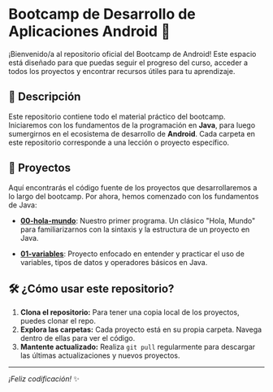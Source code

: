# Bootcamp de Desarrollo de Aplicaciones Android 🚀

¡Bienvenido/a al repositorio oficial del Bootcamp de Android! Este espacio está diseñado para que puedas seguir el progreso del curso, acceder a todos los proyectos y encontrar recursos útiles para tu aprendizaje.

## 📜 Descripción

Este repositorio contiene todo el material práctico del bootcamp. Iniciaremos con los fundamentos de la programación en **Java**, para luego sumergirnos en el ecosistema de desarrollo de **Android**. Cada carpeta en este repositorio corresponde a una lección o proyecto específico.

## 📂 Proyectos

Aquí encontrarás el código fuente de los proyectos que desarrollaremos a lo largo del bootcamp. Por ahora, hemos comenzado con los fundamentos de Java:

* **[00-hola-mundo](./00-hola-mundo)**: Nuestro primer programa. Un clásico "Hola, Mundo" para familiarizarnos con la sintaxis y la estructura de un proyecto en Java.

* **[01-variables](./01-variables)**: Proyecto enfocado en entender y practicar el uso de variables, tipos de datos y operadores básicos en Java.

## 🛠️ ¿Cómo usar este repositorio?

1.  **Clona el repositorio:** Para tener una copia local de los proyectos, puedes clonar el repo.
2.  **Explora las carpetas:** Cada proyecto está en su propia carpeta. Navega dentro de ellas para ver el código.
3.  **Mantente actualizado:** Realiza `git pull` regularmente para descargar las últimas actualizaciones y nuevos proyectos.

---

_¡Feliz codificación!_ ✨
